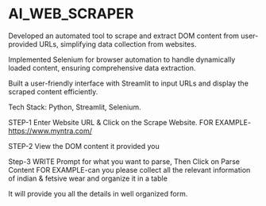 # AI_WEB_SCRAPER

Developed an automated tool to scrape and extract DOM content from user-provided URLs, simplifying data collection from websites.

Implemented Selenium for browser automation to handle dynamically loaded content, ensuring comprehensive data extraction.

Built a user-friendly interface with Streamlit to input URLs and display the scraped content efficiently.

Tech Stack: Python, Streamlit, Selenium.

STEP-1 Enter Website URL & Click on the Scrape Website. FOR EXAMPLE- https://www.myntra.com/

STEP-2 View the DOM content it provided you

Step-3 WRITE Prompt for what you want to parse, Then Click on Parse Content FOR EXAMPLE-can you please collect all the relevant information of indian & fetsive wear and organize it in a table

It will provide you all the details in well organized form.
